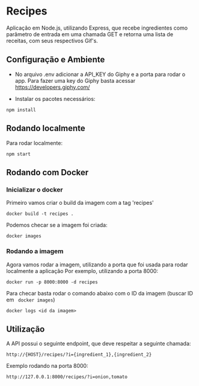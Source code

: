 # Recipes

Aplicação em Node.js, utilizando Express, que recebe ingredientes como parâmetro de entrada em uma chamada GET e retorna uma lista de receitas, com seus respectivos Gif's.

## Configuração e Ambiente

- No arquivo .env adicionar a API_KEY do Giphy e a porta para rodar o app. Para fazer uma key do Giphy basta acessar https://developers.giphy.com/

- Instalar os pacotes necessários:

`npm install`

## Rodando localmente

Para rodar localmente:

`npm start`

## Rodando com Docker

### Inicializar o docker

Primeiro vamos criar o build da imagem com a tag 'recipes'

`docker build -t recipes .`

Podemos checar se a imagem foi criada:

`docker images `

### Rodando a imagem

Agora vamos rodar a imagem, utilizando a porta que foi usada para rodar localmente a aplicação
Por exemplo, utilizando a porta 8000:

`docker run -p 8000:8000 -d recipes`

Para checar basta rodar o comando abaixo com o ID da imagem (buscar ID em  ` docker images`)

`docker logs <id da imagem>`

## Utilização

A API possui o seguinte endpoint, que deve respeitar a seguinte chamada:

`http://{HOST}/recipes/?i={ingredient_1},{ingredient_2}`

Exemplo rodando na porta 8000:

`http://127.0.0.1:8000/recipes/?i=onion,tomato`